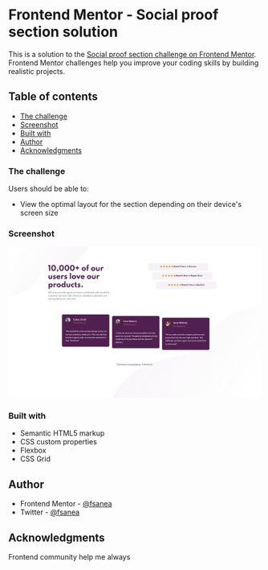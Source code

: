 # Frontend Mentor - Social proof section solution

This is a solution to the [Social proof section challenge on Frontend Mentor](https://www.frontendmentor.io/challenges/social-proof-section-6e0qTv_bA). Frontend Mentor challenges help you improve your coding skills by building realistic projects. 

## Table of contents


- [The challenge](#the-challenge)
- [Screenshot](#screenshot)
- [Built with](#built-with)
- [Author](#author)
- [Acknowledgments](#acknowledgments)





### The challenge

Users should be able to:

- View the optimal layout for the section depending on their device's screen size

### Screenshot

![](./screenshot.png)


### Built with

- Semantic HTML5 markup
- CSS custom properties
- Flexbox
- CSS Grid

## Author


- Frontend Mentor - [@fsanea](https://www.frontendmentor.io/profile/fsanea)
- Twitter - [@fsanea](https://www.twitter.com/fsanea)


## Acknowledgments

Frontend community help me always


